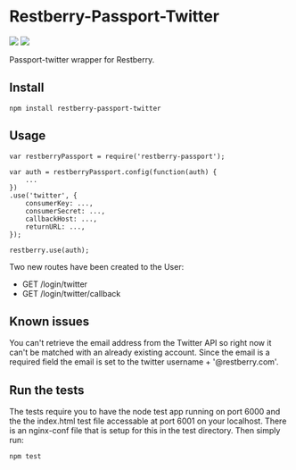 Restberry-Passport-Twitter
=========================

[![](https://img.shields.io/npm/v/restberry-passport-twitter.svg)](https://www.npmjs.com/package/restberry-passport-twitter) [![](https://img.shields.io/npm/dm/restberry-passport-twitter.svg)](https://www.npmjs.com/package/restberry-passport-twitter)

Passport-twitter wrapper for Restberry.

## Install

```
npm install restberry-passport-twitter
```

## Usage

```
var restberryPassport = require('restberry-passport');

var auth = restberryPassport.config(function(auth) {
    ...
})
.use('twitter', {
    consumerKey: ...,
    consumerSecret: ...,
    callbackHost: ...,
    returnURL: ...,
});

restberry.use(auth);
```

Two new routes have been created to the User:
- GET /login/twitter
- GET /login/twitter/callback

## Known issues

You can't retrieve the email address from the Twitter API so right now it can't
be matched with an already existing account. Since the email is a required field
the email is set to the twitter username + '@restberry.com'.

## Run the tests

The tests require you to have the node test app running on port 6000 and
the the index.html test file accessable at port 6001 on your localhost.
There is an nginx-conf file that is setup for this in the test directory.
Then simply run:

```
npm test
```
